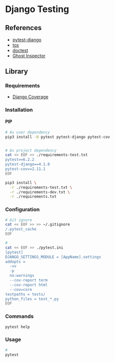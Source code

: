 # Django Testing

## References

- [pytest-django](https://pytest-django.readthedocs.io/en/latest/)
- [tox](https://tox.readthedocs.io/en/latest/)
- [doctest](https://docs.python.org/3/library/doctest.html)
- [Ghost Inspector](https://ghostinspector.com/)

<!--
https://django-test-plus.readthedocs.io/en/latest/

https://app.pluralsight.com/library/courses/django-testing-security-and-performance/table-of-contents
https://www.linkedin.com/learning/test-driven-development-in-django/
-->

## Library

### Requirements

- [Django Coverage](/django-coverage.md)

### Installation

#### PIP

```sh
# As user dependency
pip3 install -U pytest pytest-django pytest-cov


# As project dependency
cat << EOF >> ./requirements-test.txt
pytest==6.2.2
pytest-django==4.1.0
pytest-cov==2.11.1
EOF

pip3 install \
  -r ./requirements-test.txt \
  -r ./requirements-dev.txt \
  -r ./requirements.txt
```

### Configuration

```sh
# Git ignore
cat << EOF >> >> ~/.gitignore
/.pytest_cache
EOF

#
cat << EOF >> ./pytest.ini
[pytest]
DJANGO_SETTINGS_MODULE = [AppName].settings
addopts =
  -vv
  -p
  no:warnings
  --cov-report term
  --cov-report html
  --cov=core
testpaths = tests/
python_files = test_*.py
EOF
```

### Commands

```sh
pytest help
```

### Usage

```sh
#
pytest
```
